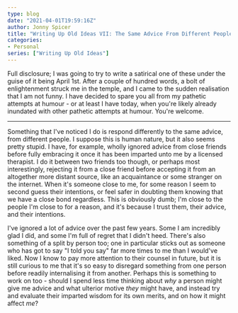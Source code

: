 ```yaml
---
type: blog
date: "2021-04-01T19:59:16Z"
author: Jonny Spicer
title: "Writing Up Old Ideas VII: The Same Advice From Different People"
categories:
- Personal
series: ["Writing Up Old Ideas"]
---
```

Full disclosure; I was going to try to write a satirical one of these under the guise of it being April 1st. After a couple of hundred words, a bolt of enlightenment struck me in the
temple, and I came to the sudden realisation that I am not funny. I have decided to spare you all from my pathetic attempts at humour - or at least I have today, when you're likely
already inundated with other pathetic attempts at humour. You're welcome.

___

Something that I've noticed I do is respond differently to the same advice, from different people. I suppose this is human nature, but it also seems pretty stupid. I have, for example,
wholly ignored advice from close friends before fully embracing it once it has been imparted unto me by a licensed therapist. I do it between two friends too though, or perhaps most
interestingly, rejecting it from a close friend before accepting it from an altogether more distant source, like an acquaintance or some stranger on the internet. When it's someone
close to me, for some reason I seem to second guess their intentions, or feel safer in doubting them knowing that we have a close bond regardless. This is obviously dumb; I'm close to
the people I'm close to for a reason, and it's because I trust them, their advice, and their intentions.

I've ignored a lot of advice over the past few years. Some I am incredibly glad I did, and some I'm full of regret that I didn't heed. There's also something of a split by person too;
one in particular sticks out as someone who has got to say "I told you say" far more times to me than I would've liked. Now I know to pay more attention to their counsel in future,
but it is still curious to me that it's so easy to disregard something from one person before readily internalising it from another. Perhaps this is something to work on too - should
I spend less time thinking about *why* a person might give me advice and what ulterior motive *they* might have, and instead try and evaluate their imparted wisdom for its own merits,
and on how it might affect *me*?

